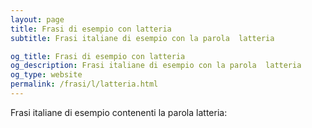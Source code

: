 ```yaml
---
layout: page
title: Frasi di esempio con latteria 
subtitle: Frasi italiane di esempio con la parola  latteria

og_title: Frasi di esempio con latteria 
og_description: Frasi italiane di esempio con la parola  latteria
og_type: website
permalink: /frasi/l/latteria.html
---
```


Frasi italiane di esempio contenenti la parola latteria:


